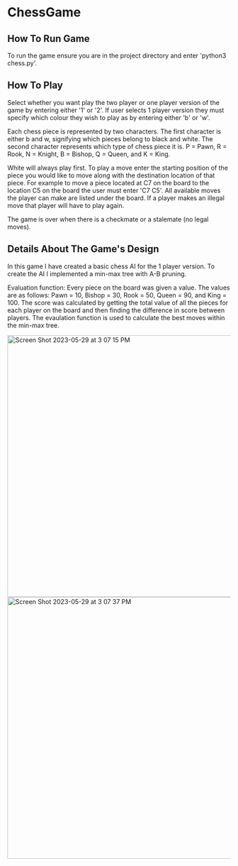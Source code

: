 # ChessGame

## How To Run Game
To run the game ensure you are in the project directory and enter 'python3 chess.py'.

## How To Play
Select whether you want play the two player or one player version of the game by entering either '1' or '2'.
If user selects 1 player version they must specify which colour they wish to play as by entering either
'b' or 'w'.

Each chess piece is represented by two characters. The first character is either b and w, signifying which 
pieces belong to black and white. The second character represents which type of chess piece it is. 
P = Pawn, R = Rook, N = Knight, B = Bishop, Q = Queen, and K = King.

White will always play first. To play a move enter the starting position of the piece you would like to 
move along with the destination location of that piece. For example to move a piece located at C7 on
the board to the location C5 on the board the user must enter 'C7 C5'. All available moves the player can make 
are listed under the board. If a player makes an illegal move that player will have to play again.

The game is over when there is a checkmate or a stalemate (no legal moves).

## Details About The Game's Design
In this game I have created a basic chess AI for the 1 player version. To create the AI I implemented 
a min-max tree with A-B pruning.

Evaluation function:
Every piece on the board was given a value. The values are as follows: Pawn = 10, Bishop = 30,
Rook = 50, Queen = 90, and King = 100. The score was calculated by getting the total value of 
all the pieces for each player on the board and then finding the difference in score between players.
The evaulation function is used to calculate the best moves within the min-max tree.

<img width="590" alt="Screen Shot 2023-05-29 at 3 07 15 PM" src="https://github.com/tanya-nantsa/ChessGame/assets/77226151/aa4d176b-c1c2-453e-8114-0363469d19b3">

<img width="590" alt="Screen Shot 2023-05-29 at 3 07 37 PM" src="https://github.com/tanya-nantsa/ChessGame/assets/77226151/47aeb9e5-75cc-4642-99be-0b392f69aa4d">
